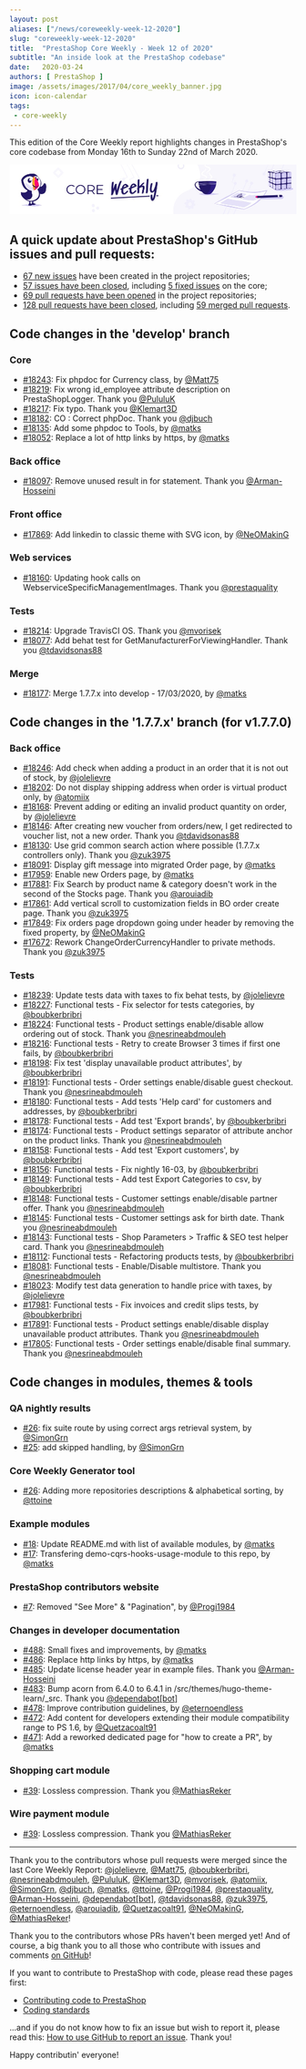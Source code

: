 ```yaml
---
layout: post
aliases: ["/news/coreweekly-week-12-2020"]
slug: "coreweekly-week-12-2020"
title:  "PrestaShop Core Weekly - Week 12 of 2020"
subtitle: "An inside look at the PrestaShop codebase"
date:   2020-03-24
authors: [ PrestaShop ]
image: /assets/images/2017/04/core_weekly_banner.jpg
icon: icon-calendar
tags:
 - core-weekly
---
```


This edition of the Core Weekly report highlights changes in PrestaShop's core codebase from Monday 16th to Sunday 22nd of March 2020.

![Core Weekly banner](/assets/images/2018/12/banner-core-weekly.jpg)


## A quick update about PrestaShop's GitHub issues and pull requests:

- [67 new issues](https://github.com/search?q=org%3APrestaShop+is%3Apublic++-repo%3Aprestashop%2Fprestashop.github.io++is%3Aissue+created%3A2020-03-16..2020-03-22) have been created in the project repositories;
- [57 issues have been closed](https://github.com/search?q=org%3APrestaShop+is%3Apublic++-repo%3Aprestashop%2Fprestashop.github.io++is%3Aissue+closed%3A2020-03-16..2020-03-22), including [5 fixed issues](https://github.com/search?q=org%3APrestaShop+is%3Apublic++-repo%3Aprestashop%2Fprestashop.github.io++is%3Aissue+label%3Afixed+closed%3A2020-03-16..2020-03-22) on the core;
- [69 pull requests have been opened](https://github.com/search?q=org%3APrestaShop+is%3Apublic++-repo%3Aprestashop%2Fprestashop.github.io++is%3Apr+created%3A2020-03-16..2020-03-22) in the project repositories;
- [128 pull requests have been closed](https://github.com/search?q=org%3APrestaShop+is%3Apublic++-repo%3Aprestashop%2Fprestashop.github.io++is%3Apr+closed%3A2020-03-16..2020-03-22), including [59 merged pull requests](https://github.com/search?q=org%3APrestaShop+is%3Apublic++-repo%3Aprestashop%2Fprestashop.github.io++is%3Apr+merged%3A2020-03-16..2020-03-22).
        


## Code changes in the 'develop' branch


### Core
* [#18243](https://github.com/PrestaShop/PrestaShop/pull/18243): Fix phpdoc for Currency class, by [@Matt75](https://github.com/Matt75)
* [#18219](https://github.com/PrestaShop/PrestaShop/pull/18219):  Fix wrong id_employee attribute description on PrestaShopLogger. Thank you [@PululuK](https://github.com/PululuK)
* [#18217](https://github.com/PrestaShop/PrestaShop/pull/18217): Fix typo. Thank you [@Klemart3D](https://github.com/Klemart3D)
* [#18182](https://github.com/PrestaShop/PrestaShop/pull/18182): CO : Correct phpDoc. Thank you [@djbuch](https://github.com/djbuch)
* [#18135](https://github.com/PrestaShop/PrestaShop/pull/18135): Add some phpdoc to Tools, by [@matks](https://github.com/matks)
* [#18052](https://github.com/PrestaShop/PrestaShop/pull/18052): Replace a lot of http links by https, by [@matks](https://github.com/matks)


### Back office
* [#18097](https://github.com/PrestaShop/PrestaShop/pull/18097): Remove unused result in for statement. Thank you [@Arman-Hosseini](https://github.com/Arman-Hosseini)


### Front office
* [#17869](https://github.com/PrestaShop/PrestaShop/pull/17869): Add linkedin to classic theme with SVG icon, by [@NeOMakinG](https://github.com/NeOMakinG)


### Web services
* [#18160](https://github.com/PrestaShop/PrestaShop/pull/18160): Updating hook calls on WebserviceSpecificManagementImages. Thank you [@prestaquality](https://github.com/prestaquality)


### Tests
* [#18214](https://github.com/PrestaShop/PrestaShop/pull/18214): Upgrade TravisCI OS. Thank you [@mvorisek](https://github.com/mvorisek)
* [#18077](https://github.com/PrestaShop/PrestaShop/pull/18077): Add behat test for GetManufacturerForViewingHandler. Thank you [@tdavidsonas88](https://github.com/tdavidsonas88)


### Merge
* [#18177](https://github.com/PrestaShop/PrestaShop/pull/18177): Merge 1.7.7.x into develop - 17/03/2020, by [@matks](https://github.com/matks)


## Code changes in the '1.7.7.x' branch (for v1.7.7.0)


### Back office
* [#18246](https://github.com/PrestaShop/PrestaShop/pull/18246): Add check when adding a product in an order that it is not out of stock, by [@jolelievre](https://github.com/jolelievre)
* [#18202](https://github.com/PrestaShop/PrestaShop/pull/18202): Do not display shipping address when order is virtual product only, by [@atomiix](https://github.com/atomiix)
* [#18168](https://github.com/PrestaShop/PrestaShop/pull/18168): Prevent adding or editing an invalid product quantity on order, by [@jolelievre](https://github.com/jolelievre)
* [#18146](https://github.com/PrestaShop/PrestaShop/pull/18146): After creating new voucher from orders/new, I get redirected to voucher list, not a new order. Thank you [@tdavidsonas88](https://github.com/tdavidsonas88)
* [#18130](https://github.com/PrestaShop/PrestaShop/pull/18130): Use grid common search action where possible (1.7.7.x controllers only). Thank you [@zuk3975](https://github.com/zuk3975)
* [#18091](https://github.com/PrestaShop/PrestaShop/pull/18091): Display gift message into migrated Order page, by [@matks](https://github.com/matks)
* [#17959](https://github.com/PrestaShop/PrestaShop/pull/17959): Enable new Orders page, by [@matks](https://github.com/matks)
* [#17881](https://github.com/PrestaShop/PrestaShop/pull/17881): Fix Search by product name & category doesn't work in the second of the Stocks page. Thank you [@arouiadib](https://github.com/arouiadib)
* [#17861](https://github.com/PrestaShop/PrestaShop/pull/17861): Add vertical scroll to customization fields in BO order create page. Thank you [@zuk3975](https://github.com/zuk3975)
* [#17849](https://github.com/PrestaShop/PrestaShop/pull/17849): Fix orders page dropdown going under header by removing the fixed property, by [@NeOMakinG](https://github.com/NeOMakinG)
* [#17672](https://github.com/PrestaShop/PrestaShop/pull/17672): Rework ChangeOrderCurrencyHandler to private methods. Thank you [@zuk3975](https://github.com/zuk3975)


### Tests
* [#18239](https://github.com/PrestaShop/PrestaShop/pull/18239): Update tests data with taxes to fix behat tests, by [@jolelievre](https://github.com/jolelievre)
* [#18227](https://github.com/PrestaShop/PrestaShop/pull/18227): Functional tests - Fix selector for tests categories, by [@boubkerbribri](https://github.com/boubkerbribri)
* [#18224](https://github.com/PrestaShop/PrestaShop/pull/18224): Functional tests - Product settings enable/disable allow ordering out of stock. Thank you [@nesrineabdmouleh](https://github.com/nesrineabdmouleh)
* [#18216](https://github.com/PrestaShop/PrestaShop/pull/18216): Functional tests - Retry to create Browser 3 times if first one fails, by [@boubkerbribri](https://github.com/boubkerbribri)
* [#18198](https://github.com/PrestaShop/PrestaShop/pull/18198): Fix test 'display unavailable product attributes', by [@boubkerbribri](https://github.com/boubkerbribri)
* [#18191](https://github.com/PrestaShop/PrestaShop/pull/18191): Functional tests - Order settings  enable/disable guest checkout. Thank you [@nesrineabdmouleh](https://github.com/nesrineabdmouleh)
* [#18180](https://github.com/PrestaShop/PrestaShop/pull/18180): Functional tests - Add tests 'Help card' for customers and addresses, by [@boubkerbribri](https://github.com/boubkerbribri)
* [#18178](https://github.com/PrestaShop/PrestaShop/pull/18178): Functional tests - Add test 'Export brands', by [@boubkerbribri](https://github.com/boubkerbribri)
* [#18174](https://github.com/PrestaShop/PrestaShop/pull/18174): Functional tests - Product settings separator of attribute anchor on the product links. Thank you [@nesrineabdmouleh](https://github.com/nesrineabdmouleh)
* [#18158](https://github.com/PrestaShop/PrestaShop/pull/18158): Functional tests - Add test 'Export customers', by [@boubkerbribri](https://github.com/boubkerbribri)
* [#18156](https://github.com/PrestaShop/PrestaShop/pull/18156): Functional tests - Fix nightly 16-03, by [@boubkerbribri](https://github.com/boubkerbribri)
* [#18149](https://github.com/PrestaShop/PrestaShop/pull/18149): Functional tests - Add test Export Categories to csv, by [@boubkerbribri](https://github.com/boubkerbribri)
* [#18148](https://github.com/PrestaShop/PrestaShop/pull/18148): Functional tests - Customer settings enable/disable partner offer. Thank you [@nesrineabdmouleh](https://github.com/nesrineabdmouleh)
* [#18145](https://github.com/PrestaShop/PrestaShop/pull/18145): Functional tests - Customer settings ask for birth date. Thank you [@nesrineabdmouleh](https://github.com/nesrineabdmouleh)
* [#18143](https://github.com/PrestaShop/PrestaShop/pull/18143): Functional tests - Shop Parameters > Traffic & SEO  test helper card. Thank you [@nesrineabdmouleh](https://github.com/nesrineabdmouleh)
* [#18112](https://github.com/PrestaShop/PrestaShop/pull/18112): Functional tests - Refactoring products tests, by [@boubkerbribri](https://github.com/boubkerbribri)
* [#18081](https://github.com/PrestaShop/PrestaShop/pull/18081): Functional tests - Enable/Disable multistore. Thank you [@nesrineabdmouleh](https://github.com/nesrineabdmouleh)
* [#18023](https://github.com/PrestaShop/PrestaShop/pull/18023): Modify test data generation to handle price with taxes, by [@jolelievre](https://github.com/jolelievre)
* [#17981](https://github.com/PrestaShop/PrestaShop/pull/17981): Functional tests - Fix invoices and credit slips tests, by [@boubkerbribri](https://github.com/boubkerbribri)
* [#17891](https://github.com/PrestaShop/PrestaShop/pull/17891): Functional tests - Product settings enable/disable display unavailable product attributes. Thank you [@nesrineabdmouleh](https://github.com/nesrineabdmouleh)
* [#17805](https://github.com/PrestaShop/PrestaShop/pull/17805): Functional tests - Order settings enable/disable final summary. Thank you [@nesrineabdmouleh](https://github.com/nesrineabdmouleh)


## Code changes in modules, themes & tools


### QA nightly results
* [#26](https://github.com/PrestaShop/QANightlyResults/pull/26): fix suite route by using correct args retrieval system, by [@SimonGrn](https://github.com/SimonGrn)
* [#25](https://github.com/PrestaShop/QANightlyResults/pull/25): add skipped handling, by [@SimonGrn](https://github.com/SimonGrn)


### Core Weekly Generator tool
* [#26](https://github.com/PrestaShop/core-weekly-generator/pull/26): Adding more repositories descriptions & alphabetical sorting, by [@ttoine](https://github.com/ttoine)


### Example modules
* [#18](https://github.com/PrestaShop/example-modules/pull/18): Update README.md with list of available modules, by [@matks](https://github.com/matks)
* [#17](https://github.com/PrestaShop/example-modules/pull/17): Transfering demo-cqrs-hooks-usage-module to this repo, by [@matks](https://github.com/matks)


### PrestaShop contributors website
* [#7](https://github.com/PrestaShop/TopContributors/pull/7): Removed "See More" & "Pagination", by [@Progi1984](https://github.com/Progi1984)


### Changes in developer documentation
* [#488](https://github.com/PrestaShop/docs/pull/488): Small fixes and improvements, by [@matks](https://github.com/matks)
* [#486](https://github.com/PrestaShop/docs/pull/486): Replace http links by https, by [@matks](https://github.com/matks)
* [#485](https://github.com/PrestaShop/docs/pull/485): Update license header year in example files. Thank you [@Arman-Hosseini](https://github.com/Arman-Hosseini)
* [#483](https://github.com/PrestaShop/docs/pull/483): Bump acorn from 6.4.0 to 6.4.1 in /src/themes/hugo-theme-learn/_src. Thank you [@dependabot[bot]](https://github.com/apps/dependabot)
* [#478](https://github.com/PrestaShop/docs/pull/478): Improve contribution guidelines, by [@eternoendless](https://github.com/eternoendless)
* [#472](https://github.com/PrestaShop/docs/pull/472): Add content for developers extending their module compatibility range to PS 1.6, by [@Quetzacoalt91](https://github.com/Quetzacoalt91)
* [#471](https://github.com/PrestaShop/docs/pull/471): Add a reworked dedicated page for "how to create a PR", by [@matks](https://github.com/matks)


### Shopping cart module
* [#39](https://github.com/PrestaShop/ps_shoppingcart/pull/39): Lossless compression. Thank you [@MathiasReker](https://github.com/MathiasReker)


### Wire payment module
* [#39](https://github.com/PrestaShop/ps_wirepayment/pull/39): Lossless compression. Thank you [@MathiasReker](https://github.com/MathiasReker)


<hr />

Thank you to the contributors whose pull requests were merged since the last Core Weekly Report: [@jolelievre](https://github.com/jolelievre), [@Matt75](https://github.com/Matt75), [@boubkerbribri](https://github.com/boubkerbribri), [@nesrineabdmouleh](https://github.com/nesrineabdmouleh), [@PululuK](https://github.com/PululuK), [@Klemart3D](https://github.com/Klemart3D), [@mvorisek](https://github.com/mvorisek), [@atomiix](https://github.com/atomiix), [@SimonGrn](https://github.com/SimonGrn), [@djbuch](https://github.com/djbuch), [@matks](https://github.com/matks), [@ttoine](https://github.com/ttoine), [@Progi1984](https://github.com/Progi1984), [@prestaquality](https://github.com/prestaquality), [@Arman-Hosseini](https://github.com/Arman-Hosseini), [@dependabot[bot]](https://github.com/apps/dependabot), [@tdavidsonas88](https://github.com/tdavidsonas88), [@zuk3975](https://github.com/zuk3975), [@eternoendless](https://github.com/eternoendless), [@arouiadib](https://github.com/arouiadib), [@Quetzacoalt91](https://github.com/Quetzacoalt91), [@NeOMakinG](https://github.com/NeOMakinG), [@MathiasReker](https://github.com/MathiasReker)!

Thank you to the contributors whose PRs haven't been merged yet! And of course, a big thank you to all those who contribute with issues and comments [on GitHub](https://github.com/PrestaShop/PrestaShop)!

If you want to contribute to PrestaShop with code, please read these pages first:

 * [Contributing code to PrestaShop](https://devdocs.prestashop.com/1.7/contribute/contribution-guidelines/)
 * [Coding standards](https://devdocs.prestashop.com/1.7/development/coding-standards/)

...and if you do not know how to fix an issue but wish to report it, please read this: [How to use GitHub to report an issue](https://devdocs.prestashop.com/1.7/contribute/contribute-reporting-issues/). Thank you!

Happy contributin' everyone!
